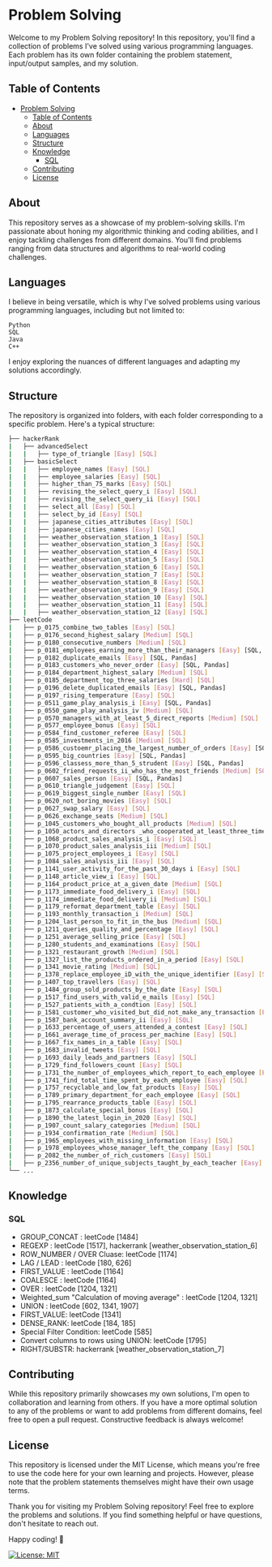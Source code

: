 # Problem Solving
Welcome to my Problem Solving repository! In this repository, you'll find a collection of problems I've solved using various programming languages. Each problem has its own folder containing the problem statement, input/output samples, and my solution.

## Table of Contents
- [Problem Solving](#problem-solving)
  - [Table of Contents](#table-of-contents)
  - [About](#about)
  - [Languages](#languages)
  - [Structure](#structure)
  - [Knowledge](#knowledge)
    - [SQL](#sql)
  - [Contributing](#contributing)
  - [License](#license)
  
<a name="about"></a>
## About
This repository serves as a showcase of my problem-solving skills. I'm passionate about honing my algorithmic thinking and coding abilities, and I enjoy tackling challenges from different domains. You'll find problems ranging from data structures and algorithms to real-world coding challenges.

<a name="Languages"></a>
## Languages
I believe in being versatile, which is why I've solved problems using various programming languages, including but not limited to:

    Python
    SQL
    Java
    C++

I enjoy exploring the nuances of different languages and adapting my solutions accordingly.

<a name='Structure'></a>
## Structure
The repository is organized into folders, with each folder corresponding to a specific problem. Here's a typical structure:

```bash
├── hackerRank
|   ├── advancedSelect
|   |   ├── type_of_triangle [Easy] [SQL]
|   ├── basicSelect
|   |   ├── employee_names [Easy] [SQL]
|   |   ├── employee_salaries [Easy] [SQL]
|   |   ├── higher_than_75_marks [Easy] [SQL]
|   |   ├── revising_the_select_query_i [Easy] [SQL]
|   |   ├── revising_the_select_query_ii [Easy] [SQL]
|   |   ├── select_all [Easy] [SQL]
|   |   ├── select_by_id [Easy] [SQL]
|   |   ├── japanese_cities_attributes [Easy] [SQL]
|   |   ├── japanese_cities_names [Easy] [SQL]
|   |   ├── weather_observation_station_1 [Easy] [SQL]
|   |   ├── weather_observation_station_3 [Easy] [SQL]
|   |   ├── weather_observation_station_4 [Easy] [SQL]
|   |   ├── weather_observation_station_5 [Easy] [SQL]
|   |   ├── weather_observation_station_6 [Easy] [SQL]
|   |   ├── weather_observation_station_7 [Easy] [SQL]
|   |   ├── weather_observation_station_8 [Easy] [SQL]
|   |   ├── weather_observation_station_9 [Easy] [SQL]
|   |   ├── weather_observation_station_10 [Easy] [SQL]
|   |   ├── weather_observation_station_11 [Easy] [SQL]
|   |   ├── weather_observation_station_12 [Easy] [SQL]
├── leetCode
|   ├── p_0175_combine_two_tables [Easy] [SQL]
|   ├── p_0176_second_highest_salary [Medium] [SQL]
|   ├── p_0180_consecutive_numbers [Medium] [SQL]
|   ├── p_0181_employees_earning_more_than_their_managers [Easy] [SQL, Pandas]
|   ├── p_0182_duplicate_emails [Easy] [SQL, Pandas]
|   ├── p_0183_customers_who_never_order [Easy] [SQL, Pandas]
|   ├── p_0184_department_highest_salary [Medium] [SQL]
|   ├── p_0185_department_top_three_salaries [Hard] [SQL]
|   ├── p_0196_delete_duplicated_emails [Easy] [SQL, Pandas]
|   ├── p_0197_rising_temperature [Easy] [SQL]
|   ├── p_0511_game_play_analysis_i [Easy] [SQL, Pandas]
|   ├── p_0550_game_play_analysis_iv [Medium] [SQL]
|   ├── p_0570_managers_with_at_least_5_direct_reports [Medium] [SQL]
|   ├── p_0577_employee_bonus [Easy] [SQL]
|   ├── p_0584_find_customer_referee [Easy] [SQL]
|   ├── p_0585_investments_in_2016 [Medium] [SQL]
|   ├── p_0586_custoemr_placing_the_largest_number_of_orders [Easy] [SQL, Pandas]
|   ├── p_0595_big_countries [Easy] [SQL, Pandas]
|   ├── p_0596_classess_more_than_5_strudent [Easy] [SQL, Pandas]
|   ├── p_0602_friend_requests_ii_who_has_the_most_friends [Medium] [SQL]
|   ├── p_0607_sales_person [Easy] [SQL, Pandas]
|   ├── p_0610_triangle_judgement [Easy] [SQL]
|   ├── p_0619_biggest_single_number [Easy] [SQL]
|   ├── p_0620_not_boring_movies [Easy] [SQL]
|   ├── p_0627_swap_salary [Easy] [SQL]
|   ├── p_0626_exchange_seats [Medium] [SQL]
|   ├── p_1045_customers_who_bought_all_products [Medium] [SQL]
|   ├── p_1050_actors_and_directors _who_cooperated_at_least_three_times [Easy] [SQL]
|   ├── p_1068_product_sales_analysis_i [Easy] [SQL]
|   ├── p_1070_product_sales_analysis_iii [Medium] [SQL]
|   ├── p_1075_project_employees_i [Easy] [SQL]
|   ├── p_1084_sales_analysis_iii [Easy] [SQL]
|   ├── p_1141_user_activity_for_the_past_30_days i [Easy] [SQL]
|   ├── p_1148_article_view_i [Easy] [SQL]
|   ├── p_1164_product_price_at_a_given_date [Medium] [SQL]
|   ├── p_1173_immediate_food_delivery_i [Easy] [SQL]
|   ├── p_1174_immediate_food_delivery_ii [Medium] [SQL]
|   ├── p_1179_reformat_department_table [Easy] [SQL]
|   ├── p_1193_monthly_transaction_i [Medium] [SQL]
|   ├── p_1204_last_person_to_fit_in_the_bus [Medium] [SQL]
|   ├── p_1211_queries_quality_and_percentage [Easy] [SQL]
|   ├── p_1251_average_selling_price [Easy] [SQL]
|   ├── p_1280_students_and_examinations [Easy] [SQL]
|   ├── p_1321_restaurant_growth [Medium] [SQL]
|   ├── p_1327_list_the_products_ordered_in_a_period [Easy] [SQL]
|   ├── p_1341_movie_rating [Medium] [SQL]
|   ├── p_1378_replace_employee_iD_with_the_unique_identifier [Easy] [SQL]
|   ├── p_1407_top_travellers [Easy] [SQL]
|   ├── p_1484_group_sold_products_by_the_date [Easy] [SQL]
|   ├── p_1517_find_users_with_valid_e_mails [Easy] [SQL]
|   ├── p_1527_patients_with_a_condtion [Easy] [SQL]
|   ├── p_1581_customer_who_visited_but_did_not_make_any_transaction [Easy] [SQL]
|   ├── p_1587_bank_account_summary_ii [Easy] [SQL]
|   ├── p_1633_percentage_of_users_attended_a_contest [Easy] [SQL]
|   ├── p_1661_average_time_of_process_per_machine [Easy] [SQL]
|   ├── p_1667_fix_names_in_a_table [Easy] [SQL]
|   ├── p_1683_invalid_tweets [Easy] [SQL]
|   ├── p_1693_daily_leads_and_partners [Easy] [SQL]
|   ├── p_1729_find_followers_count [Easy] [SQL]
|   ├── p_1731_the_number_of_employees_which_report_to_each_employee [Easy] [SQL]
|   ├── p_1741_find_total_time_spent_by_each_employee [Easy] [SQL]
|   ├── p_1757_recyclable_and_low_fat_products [Easy] [SQL]
|   ├── p_1789_primary_department_for_each_employee [Easy] [SQL]
|   ├── p_1795_rearrance_products_table [Easy] [SQL]
|   ├── p_1873_calculate_special_bonus [Easy] [SQL]
|   ├── p_1890_the_latest_login_in_2020 [Easy] [SQL]
|   ├── p_1907_count_salary_categories [Medium] [SQL]
|   ├── p_1934_confirmation_rate [Medium] [SQL]
|   ├── p_1965_employees_with_missing_information [Easy] [SQL]
|   ├── p_1978_employees_whose_manager_left_the_company [Easy] [SQL]
|   ├── p_2082_the_number_of_rich_customers [Easy] [SQL]
|   ├── p_2356_number_of_unique_subjects_taught_by_each_teacher [Easy] [SQL]
└── ...
```
<a name="Knowledge"></a>
## Knowledge
### SQL
- GROUP_CONCAT : leetCode [1484]
- REGEXP : leetCode [1517], hackerrank [weather_observation_station_6]
- ROW_NUMBER / OVER Cluase: leetCode [1174]
- LAG / LEAD : leetCode [180, 626]
- FIRST_VALUE : leetCode [1164]
- COALESCE : leetCode [1164]
- OVER : leetCode [1204, 1321]
- Weighted_sum "Calculation of moving average" : leetCode [1204, 1321]
- UNION : leetCode [602, 1341, 1907]
- FIRST_VALUE: leetCode [1341]
- DENSE_RANK: leetCode [184, 185]
- Special Filter Condition: leetCode [585]
- Convert columns to rows using UNION: leetCode [1795]
- RIGHT/SUBSTR: hackerrank [weather_observation_station_7]

<a name="Contributing"></a>
## Contributing
While this repository primarily showcases my own solutions, I'm open to collaboration and learning from others. If you have a more optimal solution to any of the problems or want to add problems from different domains, feel free to open a pull request. Constructive feedback is always welcome!

<a name='License'></a>
## License
This repository is licensed under the MIT License, which means you're free to use the code here for your own learning and projects. However, please note that the problem statements themselves might have their own usage terms.

Thank you for visiting my Problem Solving repository! Feel free to explore the problems and solutions. If you find something helpful or have questions, don't hesitate to reach out.

Happy coding! 🚀

[![License: MIT](https://img.shields.io/badge/License-MIT-blue.svg)](https://opensource.org/licenses/MIT)
